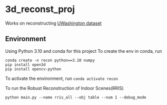# 3d_reconst_proj
Works on reconstructing [UWashington dataset](https://rgbd-dataset.cs.washington.edu/dataset/rgbd-scenes/)

## Environment
Using Python 3.10 and conda for this project
To create the env in conda, run 
```
conda create -n recon python==3.10 numpy
pip install open3d
pip install opencv-python
```
To activate the environment, run ```conda activate recon```

To run the Robust Reconstruction of Indoor Scenes(RRIS)
```
python main.py --name rris_all --obj table --num 1 --debug_mode
```
